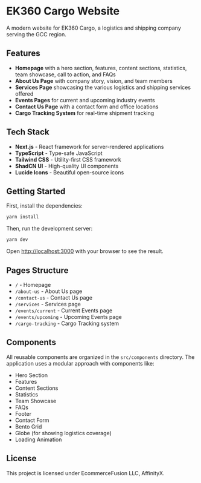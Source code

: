 # EK360 Cargo Website

A modern website for EK360 Cargo, a logistics and shipping company serving the GCC region.

## Features

- **Homepage** with a hero section, features, content sections, statistics, team showcase, call to action, and FAQs
- **About Us Page** with company story, vision, and team members
- **Services Page** showcasing the various logistics and shipping services offered
- **Events Pages** for current and upcoming industry events
- **Contact Us Page** with a contact form and office locations
- **Cargo Tracking System** for real-time shipment tracking

## Tech Stack

- **Next.js** - React framework for server-rendered applications
- **TypeScript** - Type-safe JavaScript
- **Tailwind CSS** - Utility-first CSS framework
- **ShadCN UI** - High-quality UI components
- **Lucide Icons** - Beautiful open-source icons

## Getting Started

First, install the dependencies:

```bash
yarn install
```

Then, run the development server:

```bash
yarn dev
```

Open [http://localhost:3000](http://localhost:3000) with your browser to see the result.

## Pages Structure

- `/` - Homepage
- `/about-us` - About Us page
- `/contact-us` - Contact Us page
- `/services` - Services page
- `/events/current` - Current Events page
- `/events/upcoming` - Upcoming Events page
- `/cargo-tracking` - Cargo Tracking system

## Components

All reusable components are organized in the `src/components` directory. The application uses a modular approach with components like:

- Hero Section
- Features
- Content Sections
- Statistics
- Team Showcase
- FAQs
- Footer
- Contact Form
- Bento Grid
- Globe (for showing logistics coverage)
- Loading Animation

## License

This project is licensed under EcommerceFusion LLC, AffinityX.
